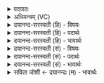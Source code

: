 <details><summary>पदपाठः</summary>

तस्मै॑। अर॑म्। ग॒मा॒म॒। वः॒। यस्य॑। क्षया॑य। जिन्व॑थ। आपः॑। ज॒नय॑थ। च॒। नः॒। ५२।
</details>

<details><summary>अधिमन्त्रम् (VC)</summary>

- आपो देवताः
- सिन्धुद्वीप ऋषिः
- गायत्री
- षड्जः
</details>

<details><summary>दयानन्द-सरस्वती (हि) - विषयः</summary>

फिर उक्त विषय का उपदेश अगले मन्त्र में किया है ॥
</details>

<details><summary>दयानन्द-सरस्वती (हि) - पदार्थः</summary>

पदार्थान्वयभाषाः -  हे (आपः) जलों के समान शान्त स्वभाव से वर्त्तमान स्त्रियो ! तुम लोग (नः) हम लोगों के (क्षयाय) निवासस्थान के लिये (जिन्वथ) तृप्त (च) और (जनयथ) अच्छे सन्तान उत्पन्न करो उन (वः) तुम लोगों को हम लोग (अरम्) सामर्थ्य के साथ (गमाम) प्राप्त होवें। (यस्य) जिस धर्मयुक्त व्यवहार की प्रतिज्ञा करो, उसका पालन करनेवाली होओ और उसी का पालन करनेवाले हम लोग भी होवें ॥५२ ॥
</details>

<details><summary>दयानन्द-सरस्वती (हि) - भावार्थः</summary>

भावार्थभाषाः -  जिस पुरुष की जो स्त्री वा जिस स्त्री का जो पुरुष हो, वे आपस में किसी का अनिष्ट-चिन्तन कदापि न करें। ऐसे ही सुख और सन्तानों से शोभायमान हो के धर्म्म से घर के कार्य्य करें ॥५२ ॥
</details>

<details><summary>दयानन्द-सरस्वती (सं) - विषयः</summary>

पुनस्तमेव विषयमाह ॥
</details>

<details><summary>दयानन्द-सरस्वती (सं) - पदार्थः</summary>

पदार्थान्वयभाषाः -  हे आपः ! जलवद्वर्त्तमाना या यूयं नः क्षयाय जिन्वथ च ता वो युष्मान् वयमरं गमाम यस्य प्रतिज्ञातस्य धर्म्यव्यवहारस्य पालिका भवत तस्यैव वयमपि भवेम ॥५२ ॥
</details>

<details><summary>दयानन्द-सरस्वती (सं) - भावार्थः</summary>

भावार्थभाषाः -  पुरुषो यस्याः स्त्रियः पतिर्यस्य या स्त्री पत्नी भवेत् स सा च परस्परस्यानिष्टं कदापि न कुर्य्यात्। एवं सुखसन्तानैरलंकृतौ भूत्वा धर्मेण गृहकृत्यानि कुर्य्याताम् ॥५२ ॥
</details>

<details><summary>सविता जोशी ← दयानन्दः (म) - भावार्थः</summary>

भावार्थभाषाः -  पुरुष व स्त्री यांनी आपापसात एकमेकांचे अनिष्ट चिंतन कधीही करू नये. त्यांनी संतानयुक्त बनून धार्मिक बनावे व घरातील कार्य योग्यरीत्या पार पाडून सुखी व्हावे.
</details>